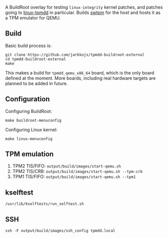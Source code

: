 A BuildRoot overlay for testing `linux-integrity` kernel patches, and patches going
to [linux-tpmdd](https://git.kernel.org/pub/scm/linux/kernel/git/jarkko/linux-tpmdd.git)
in particular. Builds [swtpm](https://github.com/stefanberger/swtpm) for the host and
hosts it as a TPM emulator for QEMU.

## Build

Basic build process is:

```
git clone https://github.com/jarkkojs/tpmdd-buildroot-external
cd tpmdd-buildroot-external
make
```

This makes a build for `tpmdd_qemu_x86_64` board, which is the only board defined
at the moment. More boards, including real hardware targets are planned to be
added in future.

## Configuration

Configuring BuildRoot:

```
make buildroot-menuconfig
```

Configuring Linux kernel:

```
make linux-menuconfig
```

## TPM emulation

1. TPM2 TIS/FIFO: `output/build/images/start-qemu.sh`
2. TPM2 TIS/CRB: `output/build/images/start-qemu.sh --tpm-crb`
3. TPM1 TIS/FIFO: `output/build/images/start-qemu.sh --tpm1`

## kselftest


```
/usr/lib/kselftests/run_selftest.sh
```

## SSH


```
ssh -F output/build/images/ssh_config tpmdd.local
```
